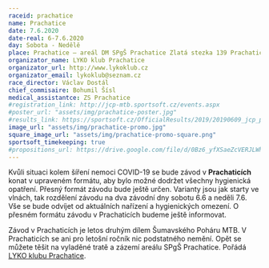 ```yaml
---
raceid: prachatice
name: Prachatice
date: 7.6.2020
date-real: 6-7.6.2020
day: Sobota - Nedělě
place: Prachatice – areál DM SPgŠ Prachatice Zlatá stezka 139 Prachatice
organizator_name: LYKO klub Prachatice
organizator_url: http://www.lykoklub.cz
organizator_email: lykoklub@seznam.cz
race_director: Václav Dostál
chief_commisaire: Bohumil Šísl
medical_assistantce: ZS Prachatice
#registration_link: http://jcp-mtb.sportsoft.cz/events.aspx
#poster_url: "assets/img/prachatice-poster.jpg"
#results_link: https://sportsoft.cz/OfficialResults/2019/20190609_jcp_prachatice.pdf?201906.09.02.29
image_url: "assets/img/prachatice-promo.jpg"
square_image_url: "assets/img/prachatice-promo-square.png"
sportsoft_timekeeping: true
#propositions_url: https://drive.google.com/file/d/0Bz6_yfXSaeZcVERJLWhtLURySDJuOUVwTWhpQVh4YTNNRlZr/view?usp=sharing
---
```


<div class="alert alert-danger" role="alert">
	Kvůli situaci kolem šíření nemoci COVID-19 se bude závod v <strong>Prachaticích	 </strong> konat v upraveném formátu, aby bylo možné dodržet všechny hygienická opatření. Přesný formát závodu bude ještě určen. Varianty jsou jak starty ve vlnách, tak rozdělení závodu na dva závodní dny sobotu 6.6 a neděli 7.6.
	Vše se bude odvíjet od aktuálních nařízení a hygienických omezení. O přesném formátu závodu v Prachaticích budeme ještě informovat.
</div>

Závod v Prachaticích je letos druhým dílem Šumavského Poháru MTB. V Prachaticích se ani pro letošní ročník nic podstatného nemění. Opět se můžete těšit na vyladěné tratě a zázemí areálu SPgŠ Prachatice. Pořádá [LYKO klubu Prachatice](http://www.lykoklub.cz/).
